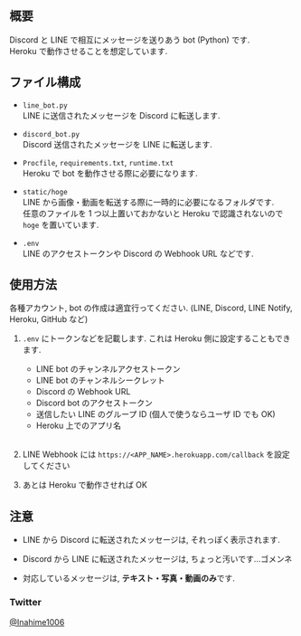 ## 概要

Discord と LINE で相互にメッセージを送りあう bot (Python) です.  
Heroku で動作させることを想定しています.

## ファイル構成

- `line_bot.py`  
  LINE に送信されたメッセージを Discord に転送します.

- `discord_bot.py`  
  Discord 送信されたメッセージを LINE に転送します.

- `Procfile`, `requirements.txt`, `runtime.txt`  
  Heroku で bot を動作させる際に必要になります.

- `static/hoge`  
  LINE から画像・動画を転送する際に一時的に必要になるフォルダです.  
  任意のファイルを 1 つ以上置いておかないと Heroku で認識されないので `hoge` を置いています.

- `.env`  
  LINE のアクセストークンや Discord の Webhook URL などです.

## 使用方法

各種アカウント, bot の作成は適宜行ってください. (LINE, Discord, LINE Notify, Heroku, GitHub など)

1. `.env` にトークンなどを記載します. これは Heroku 側に設定することもできます.

   - LINE bot のチャンネルアクセストークン
   - LINE bot のチャンネルシークレット
   - Discord の Webhook URL
   - Discord bot のアクセストークン
   - 送信したい LINE のグループ ID (個人で使うならユーザ ID でも OK)
   - Heroku 上でのアプリ名
     <br>
     <br>

1. LINE Webhook には `https://<APP_NAME>.herokuapp.com/callback` を設定してください

1. あとは Heroku で動作させれば OK

## 注意

- LINE から Discord に転送されたメッセージは, それっぽく表示されます.

- Discord から LINE に転送されたメッセージは, ちょっと汚いです...ゴメンネ

- 対応しているメッセージは, **テキスト・写真・動画のみ**です.

### Twitter

[@Inahime1006](https://twitter.com/Inahime1006)
